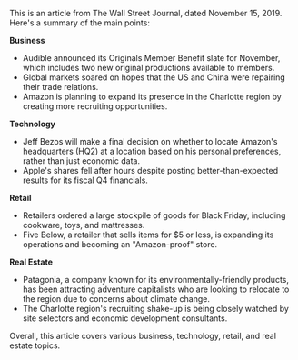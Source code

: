 This is an article from The Wall Street Journal, dated November 15, 2019. Here's a summary of the main points:

**Business**

* Audible announced its Originals Member Benefit slate for November, which includes two new original productions available to members.
* Global markets soared on hopes that the US and China were repairing their trade relations.
* Amazon is planning to expand its presence in the Charlotte region by creating more recruiting opportunities.

**Technology**

* Jeff Bezos will make a final decision on whether to locate Amazon's headquarters (HQ2) at a location based on his personal preferences, rather than just economic data.
* Apple's shares fell after hours despite posting better-than-expected results for its fiscal Q4 financials.

**Retail**

* Retailers ordered a large stockpile of goods for Black Friday, including cookware, toys, and mattresses.
* Five Below, a retailer that sells items for $5 or less, is expanding its operations and becoming an "Amazon-proof" store.

**Real Estate**

* Patagonia, a company known for its environmentally-friendly products, has been attracting adventure capitalists who are looking to relocate to the region due to concerns about climate change.
* The Charlotte region's recruiting shake-up is being closely watched by site selectors and economic development consultants.

Overall, this article covers various business, technology, retail, and real estate topics.